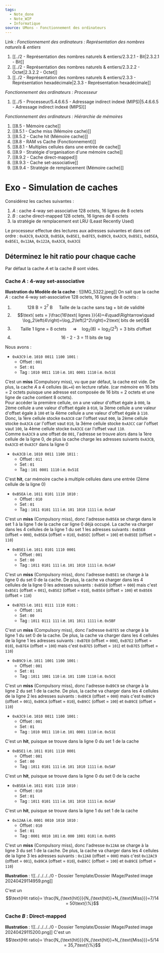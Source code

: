 ```yaml
---
tags:
  - Note_done
  - Note_WIP
  - Informatique
source: UMons - Fonctionnement des ordinateurs
---
```


Link :
_Fonctionnement des ordinateurs : Représentation des nombres naturels & entiers_
1. [[../2 - Représentation des nombres naturels & entiers/2.3.2.1 - Bit|2.3.2.1 - Bit]]
2. [[../2 - Représentation des nombres naturels & entiers/2.3.2.2 - Octet|2.3.2.2 - Octet]]
3. [[../2 - Représentation des nombres naturels & entiers/2.3.3 - Représentation hexadécimale|2.3.3 - Représentation hexadécimale]]

_Fonctionnement des ordinateurs : Processeur_
1. [[../5 - Processeur/5.4.6.6.5 - Adressage indirect indexé (MIPS)|5.4.6.6.5 - Adressage indirect indexé (MIPS)]]

_Fonctionnement des ordinateurs : Hiérarchie de mémoires_
1. [[8.5 - Mémoire cache]]
2. [[8.5.1 - Cache miss (Mémoire cache)]]
3. [[8.5.2 - Cache hit (Mémoire cache)]]
4. [[8.8 - RAM vs Cache (Fonctionnement)]]
5. [[8.8.1 - Multiples cellules dans une entrée de cache]]
6. [[8.9 - Stratégie d'organisation d'une mémoire cache]]
7. [[8.9.2 - Cache direct-mapped]]
8. [[8.9.3 - Cache set-associative]]
9. [[8.9.4 - Stratégie de remplacement (Mémoire cache)]]

# Exo - Simulation de caches
Considérez les caches suivantes :
1. $A$ : cache 4-way set-associative 128 octets, 16 lignes de 8 octets 
2. $B$ : cache direct-mapped 128 octets, 16 lignes de 8 octets 
3. la stratégie de remplacement est LRU (Least Recently Used)

Le processeur effectue des lectures aux adresses suivantes et dans cet ordre : `0xA3C9`, `0xA3CB`, `0xB5EA`, `0xB5E1`, `0xB7E5`, `0xB9C9`, `0xA3C9`, `0xB5E1`, `0xB5EA`, `0xB5E1`, `0x12AA`, `0x122A`, `0xA3C8`, `0xA3CE`
## Déterminez le hit ratio pour chaque cache 
Par défaut la cache $A$ et la cache $B$ sont vides.
### Cache $A$ : 4-way set-associative
**Illustration du Modèle de la cache** : ![[IMG_5322.jpeg]]
On sait que la cache $A$ : cache 4-way set-associative 128 octets, 16 lignes de 8 octets :
1. $$128\text{ B}= 2^7\text{ B}\quad \text{ Taille de la cache sans tag + bit de validité }$$
2. $$\text{ sets = }\frac{16\text{ lignes }}{4}=4\quad\Rightarrow\quad \log_2\left(4\right)=\log_2\left(2^2\right)=2\text{ bits de set}$$
3. $$\text{Taille 1 ligne = 8 octets }\quad\Rightarrow\quad \log_2(8)=\log_2\left(2^3\right)=3\text{ bits d’offset}$$
4. $$\text{16 - 2 - 3 = 11 bits de tag}$$

Nous avons :
- `0xA3C9` i.e. `1010 0011 1100 1001` :
	- Offset : `001`
	- Set : `01`
	- Tag : `1010 0011 110` i.e. `101 0001 1110` i.e. `0x51E`

C’est un **miss** (Compulsory miss), vu que par défaut, la cache est vide. De plus, la cache $A$ a 4 cellules (`BL=4`) en lecture rafale. (car mémoire en 16 bits = 2 octets puisque une adresse est composée de 16 bits = 2 octets et une ligne de cache contient 8 octets). 
\
Pour accéder la première cellule, on a une valeur d'offset égale à `000`, la 2ème cellule a une valeur d'offset égale à `010`, la 3ème cellule a une valeur d'offset égale à `100` et la 4ème cellule a une valeur d'offset égale à `110`. 
\
Donc, la 1ère cellule stocke `0xA3C8` car l'offset vaut `000`, la 2ème cellule stocke `0xA3CA` car l'offset vaut `010`, la 3éme cellule stocke `0xA3CC` car l'offset vaut `100`, la 4ème cellule stocke `0xA3CE` car l'offset vaut `110`. 
\
Comme `0xA3C9` a une offset de `001`, l'adresse se trouve alors dans la 1ère cellule de la ligne 0, de plus la cache charge les adresses suivants `0xA3CB`, `0xA3CD` et `0xA3CF` dans la ligne 0

- `0xA3CB` i.e. `1010 0011 1100 1011` :
	- Offset : `011`
	- Set : `01`
	- Tag : `101 0001 1110` i.e. `0x51E`

C'est **hit**, car mémoire cache à multiple cellules dans une entrée (2ème cellule de la ligne 0) 


- `0xB5EA` i.e. `1011 0101 1110 1010` : 
	- Offset : `010`
	- Set : `01`
	- Tag : `1011 0101 111` i.e. `101 1010 1111` i.e. `0x5AF`

C'est un **miss** (Compulsory miss), donc l'adresse `0xB5EA` se charge dans le set 1 à la ligne 1 de la cache car ligne 0 déjà occupé. La cache va charger dans les 4 cellules de la ligne 1 du set 1 les adresses suivants : `0xB5E8` (offset = `000`), `0xB5EA` (offset = `010`), `0xB5EC` (offset = `100`) et `0xB5EE` (offset = `110`) 

- `0xB5E1` i.e. `1011 0101 1110 0001` 
	- Offset : `001`
	- Set : `00`
	- Tag : `1011 0101 111` i.e. `101 1010 1111` i.e. `0x5AF`

C'est un **miss** (Compulsory miss), donc l'adresse `0xB5E1` se charge à la ligne 0 du set 0 de la cache. De plus, la cache va charger dans les 4 cellules de la ligne 0 les adresses suivants : `0xB5E0` (offset = `000`) mais c'est `0xB5E1` (offset = `001`), `0xB5E2` (offset = `010`), `0xB5E4` (offset = `100`) et `0xB5E6` (offset = `110`) 

- `0xB7E5` i.e. `1011 0111 1110 0101` :
	- Offset : `101`
	- Set : `00`
	- Tag : `1011 0111 111` i.e. `101 1011 1111` i.e. `0x5BF` 

C'est un **miss** (Compulsory miss), donc l'adresse `0xB7E5` se charge à la ligne 1 du set 0 de la cache. De plus, la cache va charger dans les 4 cellules de la ligne 1 les adresses suivants : `0xB7E0` (offset = `000`), `0xB7E2` (offset = `010`), `0xB7E4` (offset = `100`) mais c'est `0xB7E5` (offset = `101`) et `0xB7E5` (offset = `110`)

- `0xB9C9` i.e. `1011 1001 1100 1001` :
	- Offset : `001`
	- Set : `01`
	- Tag : `1011 1001 110` i.e. `101 1100 1110` i.e. `0x5CE`

C'est un **miss** (Compulsory miss), donc l'adresse `0xB9C9` se charge à la ligne 2 du set 1 de la cache. De plus, la cache va charger dans les 4 cellules de la ligne 2 les adresses suivants : `0xB9C8` (offset = `000`) mais c'est `0xB9C9` (offset = `001`), `0xB9CA` (offset = `010`), `0xB9CC` (offset = `100`) et `0xB9CE` (offset = `110`)

- `0xA3C9` i.e. `1010 0011 1100 1001` :
	- Offset : `001`
	- Set : `01`
	- Tag : `1010 0011 110` i.e. `101 0001 1110` i.e. `0x51E`

C'est un **hit**, puisque se trouve dans la ligne 0 du set 1 de la cache

- `0xB5E1` i.e. `1011 0101 1110 0001` 
	- Offset : `001`
	- Set : `00`
	- Tag : `1011 0101 111` i.e. `101 1010 1111` i.e. `0x5AF`

C'est un **hit**, puisque se trouve dans la ligne 0 du set 0 de la cache

- `0xB5EA` i.e. `1011 0101 1110 1010` : 
	- Offset : `010`
	- Set : `01`
	- Tag : `1011 0101 111` i.e. `101 1010 1111` i.e. `0x5AF`

C'est un **hit**, puisque se trouve dans la ligne 1 du set 1 de la cache

- `0x12AA` i.e. `0001 0010 1010 1010` :
	- Offset : `010`
	- Set : `01`
	- Tag : `0001 0010 101` i.e. `000 1001 0101` i.e. `0x095`

C'est un **miss** (Compulsory miss), donc l'adresse `0x12AA` se charge à la ligne 3 du set 1 de la cache. De plus, la cache va charger dans les 4 cellules de la ligne 3 les adresses suivants : `0x12A8` (offset = `000`) mais c'est `0x12AC9` (offset = `001`), `0xB9CA` (offset = `010`), `0xB9CC` (offset = `100`) et `0xB9CE` (offset = `110`)

**Illustration** : ![[../../../../0 - Dossier Template/Dossier IMage/Pasted image 20240429114959.png]]

C'est un $$\text{Hit ratio}= \frac{N_{\text{hit}}}{N_{\text{hit}}+N_{\text{Miss}}}=7/14 = 50\text{\%}$$
### Cache $B$ : Direct-mapped
**Illustration** : ![[../../../../0 - Dossier Template/Dossier IMage/Pasted image 20240429115200.png]]
C'est un $$\text{Hit ratio}= \frac{N_{\text{hit}}}{N_{\text{hit}}+N_{\text{Miss}}}=5/14 = 35,7\text{\%}$$